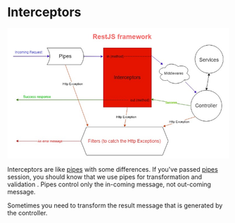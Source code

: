 # Interceptors
<img src="/images/RestJS-framework-interceptors.jpg"/>

Interceptors are like [pipes](pipes.md) with some differences.
If you've passed [pipes](pipes.md) session, you should know that we use pipes for transformation and validation . 
Pipes control only the in-coming message, not out-coming message.

Sometimes you need to transform the result message that is generated by the controller.

